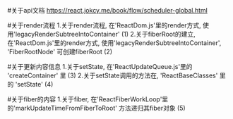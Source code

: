 

#关于api文档
https://react.jokcy.me/book/flow/scheduler-global.html

#关于render流程
1.关于render流程, 在'ReactDom.js'里的render方式, 使用'legacyRenderSubtreeIntoContainer'  (1)
2.关于fiberRoot的建立, 在'ReactDom.js'里的render方式, 使用'legacyRenderSubtreeIntoContainer', 'FiberRootNode'
可创建fiberRoot (2)


#关于更新内容信息
1.关于setState, 在'ReactUpdateQueue.js'里的 'createContainer' 里 (3)
2.关于setState调用的方法在, 'ReactBaseClasses' 里的 'setState' (4)

#关于fiber的内容
1.关于fiber, 在'ReactFiberWorkLoop'里的'markUpdateTimeFromFiberToRoot' 方法递归其fiber对象 (5)